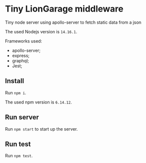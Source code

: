 # Tiny LionGarage middleware

Tiny node server using apollo-server to fetch static data from a json 

The used Nodejs version is `14.16.1`.

Frameworks used:
* apollo-server;
* express;  
* graphql;
* Jest;

## Install

Run `npm i`.

The used npm version is `6.14.12`.

## Run server

Run `npm start` to start up the server.

## Run test

Run `npm test`.

